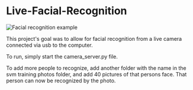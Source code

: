 Live-Facial-Recognition
==========================

![Facial recognition example](http://tinypic.com/r/2n9yy6s/9)

This project's goal was to allow for facial recognition from a live camera connected via usb to the computer.

To run, simply start the camera_server.py file.

To add more people to recognize, add another folder with the name in the svm training photos folder, and add 40 pictures of that persons face. That person can now be recognized by the photo.
